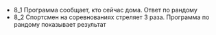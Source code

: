 * 8_1 Программа сообщает, кто сейчас дома. Ответ по рандому
* 8_2 Спортсмен на соревнованиях стреляет 3 раза. Программа по рандому показывает результат
